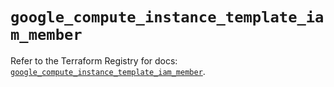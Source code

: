 # `google_compute_instance_template_iam_member`

Refer to the Terraform Registry for docs: [`google_compute_instance_template_iam_member`](https://registry.terraform.io/providers/hashicorp/google/6.36.0/docs/resources/compute_instance_template_iam_member).
